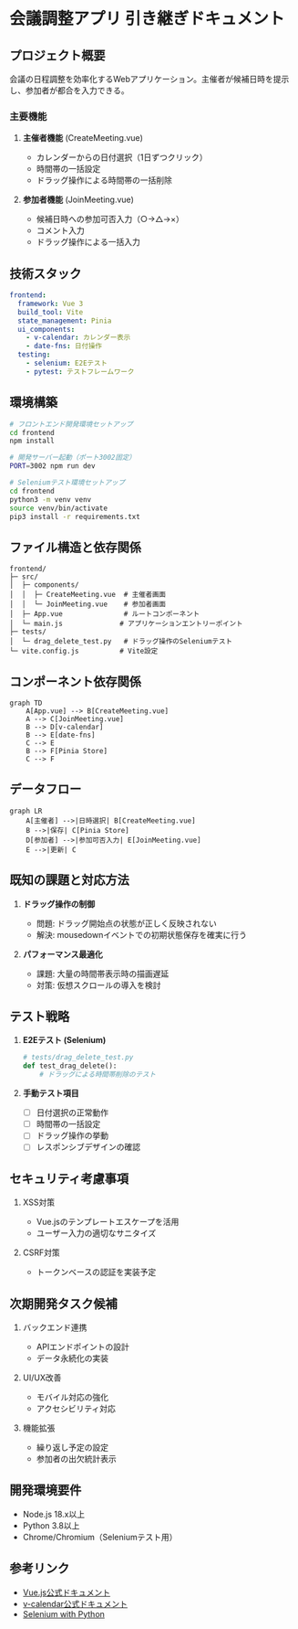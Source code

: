 # 会議調整アプリ 引き継ぎドキュメント

## プロジェクト概要
会議の日程調整を効率化するWebアプリケーション。主催者が候補日時を提示し、参加者が都合を入力できる。

### 主要機能
1. **主催者機能** (CreateMeeting.vue)
   - カレンダーからの日付選択（1日ずつクリック）
   - 時間帯の一括設定
   - ドラッグ操作による時間帯の一括削除

2. **参加者機能** (JoinMeeting.vue)
   - 候補日時への参加可否入力（○→△→×）
   - コメント入力
   - ドラッグ操作による一括入力

## 技術スタック
```yaml
frontend:
  framework: Vue 3
  build_tool: Vite
  state_management: Pinia
  ui_components:
    - v-calendar: カレンダー表示
    - date-fns: 日付操作
  testing:
    - selenium: E2Eテスト
    - pytest: テストフレームワーク
```

## 環境構築
```bash
# フロントエンド開発環境セットアップ
cd frontend
npm install

# 開発サーバー起動（ポート3002固定）
PORT=3002 npm run dev

# Seleniumテスト環境セットアップ
cd frontend
python3 -m venv venv
source venv/bin/activate
pip3 install -r requirements.txt
```

## ファイル構造と依存関係
```
frontend/
├─ src/
│  ├─ components/
│  │  ├─ CreateMeeting.vue  # 主催者画面
│  │  └─ JoinMeeting.vue    # 参加者画面
│  ├─ App.vue               # ルートコンポーネント
│  └─ main.js              # アプリケーションエントリーポイント
├─ tests/
│  └─ drag_delete_test.py   # ドラッグ操作のSeleniumテスト
└─ vite.config.js          # Vite設定
```

## コンポーネント依存関係
```mermaid
graph TD
    A[App.vue] --> B[CreateMeeting.vue]
    A --> C[JoinMeeting.vue]
    B --> D[v-calendar]
    B --> E[date-fns]
    C --> E
    B --> F[Pinia Store]
    C --> F
```

## データフロー
```mermaid
graph LR
    A[主催者] -->|日時選択| B[CreateMeeting.vue]
    B -->|保存| C[Pinia Store]
    D[参加者] -->|参加可否入力| E[JoinMeeting.vue]
    E -->|更新| C
```

## 既知の課題と対応方法
1. **ドラッグ操作の制御**
   - 問題: ドラッグ開始点の状態が正しく反映されない
   - 解決: mousedownイベントでの初期状態保存を確実に行う

2. **パフォーマンス最適化**
   - 課題: 大量の時間帯表示時の描画遅延
   - 対策: 仮想スクロールの導入を検討

## テスト戦略
1. **E2Eテスト (Selenium)**
   ```python
   # tests/drag_delete_test.py
   def test_drag_delete():
       # ドラッグによる時間帯削除のテスト
   ```

2. **手動テスト項目**
   - [ ] 日付選択の正常動作
   - [ ] 時間帯の一括設定
   - [ ] ドラッグ操作の挙動
   - [ ] レスポンシブデザインの確認

## セキュリティ考慮事項
1. XSS対策
   - Vue.jsのテンプレートエスケープを活用
   - ユーザー入力の適切なサニタイズ

2. CSRF対策
   - トークンベースの認証を実装予定

## 次期開発タスク候補
1. バックエンド連携
   - APIエンドポイントの設計
   - データ永続化の実装

2. UI/UX改善
   - モバイル対応の強化
   - アクセシビリティ対応

3. 機能拡張
   - 繰り返し予定の設定
   - 参加者の出欠統計表示

## 開発環境要件
- Node.js 18.x以上
- Python 3.8以上
- Chrome/Chromium（Seleniumテスト用）

## 参考リンク
- [Vue.js公式ドキュメント](https://vuejs.org/)
- [v-calendar公式ドキュメント](https://vcalendar.io/)
- [Selenium with Python](https://selenium-python.readthedocs.io/)
